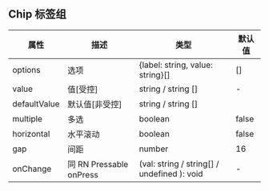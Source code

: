 ## Chip  标签组

| 属性           | 描述                     | 类型                                          | 默认值   |
|--------------|------------------------|---------------------------------------------|-------|
| options      | 选项                     | {label: string, value: string}[]            | []    |
| value        | 值[受控]                  | string / string []                          | -     |
| defaultValue | 默认值[非受控]               | string / string []                          |       |
| multiple     | 多选                     | boolean                                     | false |
| horizontal   | 水平滚动                   | boolean                                     | false |
| gap          | 间距                     | number                                      | 16    |
| onChange     | 同 RN Pressable onPress | (val: string / string[] / undefined ): void | -     |

